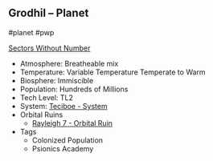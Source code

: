 ## Grodhil &ndash; Planet

#planet #pwp 

[Sectors Without Number](https://sectorswithoutnumber.com/sector/bfDcBzTtgpeyLUfwzjio/planet/PVwZrUKqnitWj86PbeMm)

- Atmosphere: Breatheable mix
- Temperature: Variable Temperature Temperate to Warm
- Biosphere: Immiscible
- Population: Hundreds of Millions
- Tech Level: TL2
- System: [Teciboe - System](Teciboe%20-%20System.md)
- Orbital Ruins
   - [Rayleigh 7 - Orbital Ruin](Rayleigh%207%20-%20Orbital%20Ruin.md)
- Tags
   - Colonized Population
   - Psionics Academy

